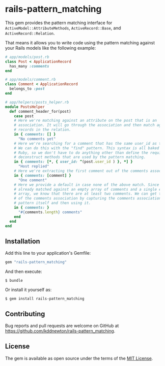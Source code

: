 # rails-pattern_matching

This gem provides the pattern matching interface for `ActiveModel::AttributeMethods`, `ActiveRecord::Base`, and `ActiveRecord::Relation`.

That means it allows you to write code using the pattern matching against your Rails models like the following example:

```ruby
# app/models/post.rb
class Post < ApplicationRecord
  has_many :comments
end

# app/models/comment.rb
class Comment < ApplicationRecord
  belongs_to :post
end

# app/helpers/posts_helper.rb
module PostsHelper
  def comment_header_for(post)
    case post
    # Here we're matching against an attribute on the post that is an
    # association. It will go through the association and then match against the
    # records in the relation.
    in { comments: [] }
      "No comments yet"
    # Here we're searching for a comment that has the same user_id as the post.
    # We can do this with the "find" pattern. This syntax is all baked into
    # Ruby, so we don't have to do anything other than define the requisite
    # deconstruct methods that are used by the pattern matching.
    in { comments: [*, { user_id: ^(post.user_id ) }, *] }
      "Host replied"
    # Here we're extracting the first comment out of the comments association.
    in { comments: [comment] }
      "One comment"
    # Here we provide a default in case none of the above match. Since we have
    # already matched against an empty array of comments and a single element
    # array, we know that there are at least two comments. We can get the length
    # of the comments association by capturing the comments association in the
    # pattern itself and then using it.
    in { comments: }
      "#{comments.length} comments"
    end
  end
end
```

## Installation

Add this line to your application's Gemfile:

```ruby
gem "rails-pattern_matching"
```

And then execute:

    $ bundle

Or install it yourself as:

    $ gem install rails-pattern_matching

## Contributing

Bug reports and pull requests are welcome on GitHub at https://github.com/kddnewton/rails-pattern_matching.

## License

The gem is available as open source under the terms of the [MIT License](https://opensource.org/licenses/MIT).
